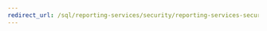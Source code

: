 ```yaml
---
redirect_url: /sql/reporting-services/security/reporting-services-security-and-protection?view=sql-server-2014
---
```

